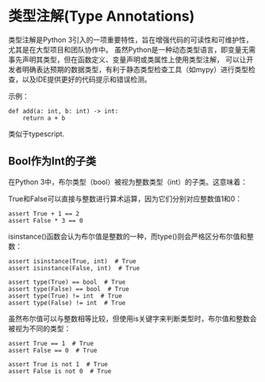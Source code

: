 # 类型注解(Type Annotations)

类型注解是Python 3引入的一项重要特性，旨在增强代码的可读性和可维护性，尤其是在大型项目和团队协作中。
虽然Python是一种动态类型语言，即变量无需事先声明其类型，但在函数定义、变量声明或类属性上使用类型注解，
可以让开发者明确表达预期的数据类型，有利于静态类型检查工具（如mypy）进行类型检查，以及IDE提供更好的代码提示和错误检测。


示例：
```
def add(a: int, b: int) -> int:
    return a + b
```

类似于typescript.


## Bool作为Int的子类
在Python 3中，布尔类型（bool）被视为整数类型（int）的子类。这意味着：

True和False可以直接与整数进行算术运算，因为它们分别对应整数值1和0：
```
assert True + 1 == 2
assert False * 3 == 0
```

isinstance()函数会认为布尔值是整数的一种，而type()则会严格区分布尔值和整数：

```
assert isinstance(True, int)  # True
assert isinstance(False, int)  # True

assert type(True) == bool  # True
assert type(False) == bool  # True
assert type(True) != int  # True
assert type(False) != int  # True
```
 
虽然布尔值可以与整数相等比较，但使用is关键字来判断类型时，布尔值和整数会被视为不同的类型：
```
assert True == 1  # True
assert False == 0  # True

assert True is not 1  # True
assert False is not 0  # True
```